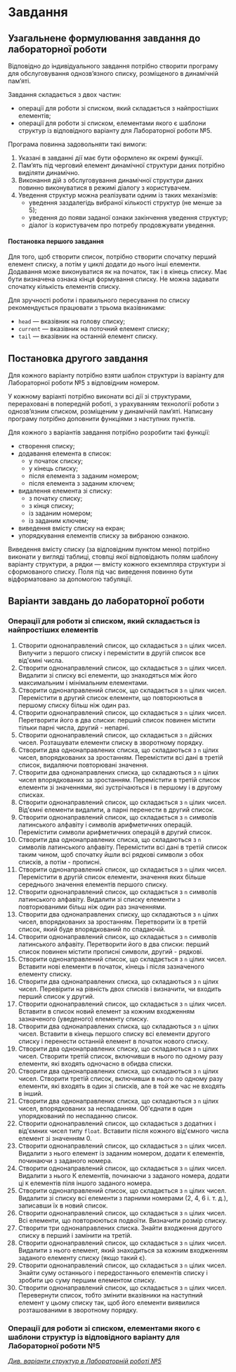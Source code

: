 # Завдання
## Узагальнене формулювання завдання до лабораторної роботи

Відповідно до індивідуального завдання потрібно створити програму для обслуговування однозв’язного списку, розміщеного в динамічній пам’яті.

Завдання складається з двох частин:
- операції для роботи зі списком, який складається з найпростіших елементів;
- операції для роботи зі списком, елементами якого є шаблони структур із відповідного варіанту для Лабораторної роботи №5.

Програма повинна задовольняти такі вимоги:
1. Указані в завданні дії має бути оформлено як окремі функції.
1. Пам’ять під черговий елемент динамічної структури даних потрібно виділяти динамічно.
1. Виконання дій з обслуговування динамічної структури даних повинно виконуватися в режимі діалогу з користувачем.
1. Уведення структур можна реалізувати одним із таких механізмів:
    - уведення заздалегідь вибраної кількості структур (не менше за 5);
    - уведення до появи заданої ознаки закінчення уведення структур;
    - діалог із користувачем про потребу продовжувати уведення.

#### Постановка першого завдання

Для того, щоб створити список, потрібно створити спочатку перший елемент списку, а потім у циклі додати до нього інші елементи. Додавання може виконуватися як на початок, так і в кінець списку. Має бути визначена ознака кінця формування списку. Не можна задавати спочатку кількість елементів списку.

Для зручності роботи і правильного пересування по списку рекомендується працювати з трьома вказівниками:
- `head` — вказівник на голову списку;
- `current` — вказівник на поточний елемент списку;
- `tail` — вказівник на останній елемент списку. 

## Постановка другого завдання

Для кожного варіанту потрібно взяти шаблон структури із варіанту для Лабораторної роботи №5 з відповідним номером.

У кожному варіанті потрібно виконати всі дії зі структурами, перераховані в попередній роботі, з урахуванням технології роботи з однозв’язним списком, розміщеним у динамічній пам’яті. Написану програму потрібно доповнити функціями з наступних пунктів.

Для кожного з варіантів завдання потрібно розробити такі функції:
- створення списку;
- додавання елемента в список: 
    - у початок списку;
    - у кінець списку;
    - після елемента з заданим номером;
    - після елемента з заданим ключем;
- видалення елемента зі списку:
    - з початку списку;
    - з кінця списку; 
    - із заданим номером;
    - із заданим ключем;
- виведення вмісту списку на екран;
- упорядкування елементів списку за вибраною ознакою.

Виведення вмісту списку (за відповідним пунктом меню) потрібно виконати у вигляді таблиці, стовпці якої відповідають полям шаблону варіанту структури, а рядки — вмісту кожного екземпляра структури зі сформованого списку. Поля під час виведення повинно бути відформатовано за допомогою табуляції.

## Варіанти завдань до лабораторної роботи
### Операції для роботи зі списком, який складається із найпростіших елементів
1. Створити однонаправлений список, що складається з `n` цілих чисел. Вилучити з першого списку і перемістити в другій список все від'ємні числа.
2. Створити однонаправлений список, що складається з `n` цілих чисел. Видалити зі списку всі елементи, що знаходяться між його максимальним і мінімальним елементами.
3. Створити однонаправлений список, що складається з `n` цілих чисел. Перемістити в другий список елементи, що повторюються в першому списку більш ніж один раз.
4. Створити однонаправлений список, що складається з `n` цілих чисел. Перетворити його в два списки: перший список повинен містити тільки парні числа, другий - непарні.
5. Створити однонаправлений список, що складається з `n` дійсних чисел. Розташувати елементи списку в зворотному порядку. 
6. Створити два однонаправлених списка, що складаються з `n` цілих чисел, впорядкованих за зростанням. Перемістити всі дані в третій список, видаляючи повторювані значення.
7. Створити два однонаправлених списка, що складаються з `n` цілих чисел впорядкованих за зростанням. Перемістити в третій список елементи зі значеннями, які зустрічаються і в першому і в другому списках.
8. Створити однонаправлений список, що складається з `n` цілих чисел. Від'ємні елементи видалити, а парні перенести в другий список. 
9. Створити однонаправлений список, що складається з `n` символів латинського алфавіту і символів арифметичних операцій. Перемістити символи арифметичних операцій в другий список.
10. Створити два однонаправлених списка, що складаються з `n` символів латинського алфавіту. Перемістити всі дані в третій список таким чином, щоб спочатку йшли всі рядкові символи з обох списків, а потім - прописні.
11. Створити однонаправлений список, що складається з `n` цілих чисел. Перемістити в другій список елементи, значення яких більше середнього значення елементів першого списку.
12. Створити однонаправлений список, що складається з `n` символів латинського алфавіту. Видалити зі списку елементи з повторюваними більш ніж один раз значеннями.
13. Створити два однонаправлених списку, що складаються з `n` цілих чисел, впорядкованих за зростанням. Перетворити їх в третій список, який буде впорядкований по спадаючій.
14. Створити однонаправлений список, що складається з `n` символів латинського алфавіту. Перетворити його в два списки: перший список повинен містити прописні символи, другий - рядкові.
15. Створити однонаправлений список, що складається з `n` цілих чисел. Вставити нові елементи в початок, кінець і після зазначеного елементу списку.
16. Створити два однонаправлених списка, що складаються з `n` цілих чисел. Перевірити на рівність двох списків і визначити, чи входить перший список у другий.
17. Створити однонаправлений список, що складається з `n` цілих чисел. Вставити в список новий елемент за кожним входженням зазначеного (уведеного) елементу списку.
18. Створити два однонаправлених списка, що складаються з `n` цілих чисел. Вставити в кінець першого списку всі елементи другого списку і перенести останній елемент в початок нового списку.
19. Створити два однонаправлених списку, що складаються з `n` цілих чисел. Створити третій список, включивши в нього по одному разу елементи, які входять одночасно в обидва списки.
20. Створити два однонаправлених списка, що складаються з `n` цілих чисел. Створити третій список, включивши в нього по одному разу елементи, які входять в один зі списків, але в той же час не входять в інший.
21. Створити два однонаправлених списка, що складаються з `n` цілих чисел, впорядкованих за неспаданням. Об'єднати в один упорядкований по неспаданню список.
22. Створити однонаправлений список, що складається з додатних і від'ємних чисел типу `float`. Вставити після кожного від'ємного числа елемент зі значенням 0.
23. Створити однонаправлений список, що складається з `n` цілих чисел. Видалити з нього елемент із заданим номером, додати `К` елементів, починаючи з заданого номера.
24. Створити однонаправлений список, що складається з `n` цілих чисел. Видалити з нього К елементів, починаючи з заданого номера, додати ці `К` елементів піля іншого заданого номера.
25. Створити однонаправлений список, що складається з `n` цілих чисел. Видалити зі списку всі елементи з парними номерами (2, 4, 6 і. т. д.), записавши їх в новий список.
26. Створити однонаправлений список, що складається з `n` цілих чисел. Всі елементи, що повторюються подвоїти. Визначити розмір списку.
27. Створити три однонаправлених списка. Знайти входження другого списку в перший і замінити на третій.
28. Створити однонаправлений список, що складається з `n` цілих чисел. Видалити з нього елемент, який знаходиться за кожним входженням заданого елементу списку (якщо такий є).
29. Створити однонаправлений список, що складається з `n` цілих чисел. Знайти суму останнього і передостаннього елементів списку і зробити цю суму першим елементом списку.
30. Створити однонаправлений список, що складається з `n` цілих чисел. Перевернути список, тобто змінити вказівники на наступний елемент у цьому списку так, щоб його елементи виявилися розташованими в зворотному порядку.

### Операції для роботи зі списком, елементами якого є шаблони структур із відповідного варіанту для Лабораторної роботи №5

[*Див. варіанти структур в Лабораторній роботі №5*](lab5:problems)